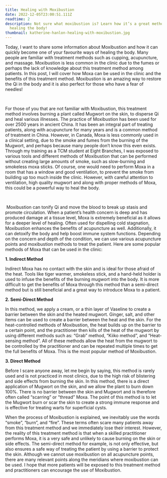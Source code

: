 ```yaml
---
title: Healing with Moxibustion
date: 2022-12-05T23:00:51.111Z
readtime: 2
description: Not sure what moxibustion is? Learn how it’s a great method of
  healing the body!
thumbnail: katherine-hanlon-healing-with-moxibustion.jpg
---
```

Today, I want to share some information about Moxibustion and how it can quickly become one of your favourite ways of healing the body. Many people are familiar with treatment methods such as cupping, acupuncture, and massage. Moxibustion is less common in the clinic due to the fumes or perhaps the lack of knowledge about this treatment method among patients. In this post, I will cover how Moxa can be used in the clinic and the benefits of this treatment method. Moxibustion is an amazing way to restore the Qi in the body and it is also perfect for those who have a fear of needles!

 

For those of you that are not familiar with Moxibustion, this treatment method involves burning a plant called Mugwort on the skin, to disperse Qi and heal various illnesses. The practice of Moxibustion has been used for over 2500 years in ancient China. It has been an integral part of treating patients, along with acupuncture for many years and is a common method of treatment in China. However, in Canada, Moxa is less commonly used in a clinical setting, due to the smoke and fumes from the burning of the Mugwort, and perhaps because many people don’t know this even exists. Through my training as a TCM student at Eight Branches, I was exposed to various tools and different methods of Moxibustion that can be performed without creating large amounts of smoke, such as slow-burning and smokeless moxa sticks. Of course, one would need to perform Moxa in a room that has a window and good ventilation, to prevent the smoke from building up too much inside the clinic. However, with careful attention to ventilation, high quality mugwort and along with proper methods of Moxa, this could be a powerful way to heal the body.

 

 Moxibustion can tonify Qi and move the blood to break up stasis and promote circulation. When a patient’s health concern is deep and has produced damage at a tissue level, Moxa is extremely beneficial as it allows for a deeper level of healing. Often used for dispelling cold stagnation, Moxibustion enhances the benefits of acupuncture as well. Additionally, it can detoxify the body and help boost immune system functions. Depending on the concern and depth of the condition, we can use various acupuncture points and moxibustion methods to treat the patient. Here are some popular methods of Moxa that can be used in the clinic:



**1﻿. Indirect Method**

Indirect Moxa has no contact with the skin and is ideal for those afraid of the heat. Tools like tiger warmer, smokeless stick, and a hand-held holder is used to infuse the benefits of the burning mugwort into the body. It is more difficult to get the benefits of Moxa through this method than a semi-direct method but is still beneficial and a great way to introduce Moxa to a patient.



**2﻿. Semi-Direct Method**

In this method, we apply a cream, or a thin layer of Vaseline to create a barrier between the skin and the heated mugwort. Ginger, salt, and other items can be used to create a barrier between the heat and the skin. For the heat-controlled methods of Moxibustion, the heat builds up on the barrier to a certain point, and the practitioner then kills of the heat of the mugwort by using different methods such as: “Grab” method, “Kiiko method”, and “Heat-sensing method”. All of these methods allow the heat from the mugwort to be controlled by the practitioner and can be repeated multiple times to get the full benefits of Moxa. This is the most popular method of Moxibustion.



**3﻿. Direct Method**

Before I scare anyone away, let me begin by saying, this method is rarely used and is not practiced in most clinics, due to the high risk of blistering and side effects from burning the skin. In this method, there is a direct application of Mugwort on the skin, and we allow the plant to burn down 100%. There is no barrier between the skin and Mugwort and is therefore often called “scarring” or “thread” Moxa. The point of this method is to let the Mugwort burn or scar the skin to create a strong immune response and is effective for treating warts for superficial cysts.



When the process of Moxibustion is explained, we inevitably use the words “smoke”, “burn”, and “fire”. These terms often scare many patients away from this treatment method and we immediately lose their interest. However, the reality of this treatment method is that when a skilled practitioner performs Moxa, it is a very safe and unlikely to cause burning on the skin or side effects. The semi-direct method for example, is not only effective, but also ensures a safe way of treating the patient by using a barrier to protect the skin. Although we cannot use moxibustion on all acupuncture points, there are many relevant points along the meridians where moxibustion can be used. I hope that more patients will be exposed to this treatment method and practitioners can encourage the use of Moxibustion.